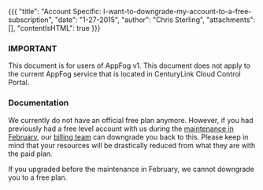 {{{
  "title": "Account Specific: I-want-to-downgrade-my-account-to-a-free-subscription",
  "date": "1-27-2015",
  "author": "Chris Sterling",
  "attachments": [],
  "contentIsHTML": true
}}}

### IMPORTANT

This document is for users of AppFog v1. This document does not apply to the current AppFog service that is located in CenturyLink Cloud Control Portal.

### Documentation

<p>We currently do not have an official free plan anymore. However, if you had previously had a free level account with us during the <a href="https://blog.appfog.com/changes-to-appfog-free-plans/">maintenance in February</a>, our <a href="mailto:billing@appfog.com">billing team</a> can downgrade you back to this. Please keep in mind that your resources will be drastically reduced from what they are with the paid plan.</p>
<p>If you upgraded before the maintenance in February, we cannot downgrade you to a free plan.</p>
